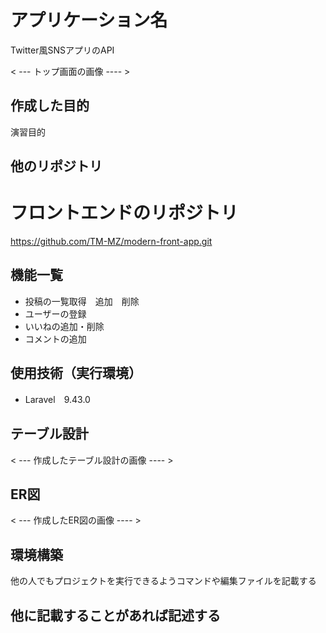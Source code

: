# アプリケーション名
Twitter風SNSアプリのAPI

< --- トップ画面の画像 ---- >



## 作成した目的
演習目的

## 他のリポジトリ
# フロントエンドのリポジトリ
https://github.com/TM-MZ/modern-front-app.git

## 機能一覧
- 投稿の一覧取得　追加　削除
- ユーザーの登録
- いいねの追加・削除
- コメントの追加

## 使用技術（実行環境）
- Laravel　9.43.0

## テーブル設計
< --- 作成したテーブル設計の画像 ---- >

## ER図
< --- 作成したER図の画像 ---- >

## 環境構築
他の人でもプロジェクトを実行できるようコマンドや編集ファイルを記載する

## 他に記載することがあれば記述する
